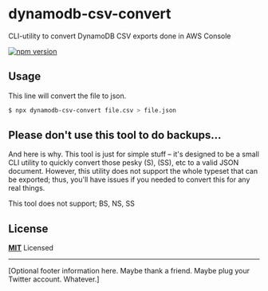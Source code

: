 # dynamodb-csv-convert

CLI-utility to convert DynamoDB CSV exports done in AWS Console

[![npm version](https://badge.fury.io/js/dynamodb-csv-convert.svg)](https://badge.fury.io/js/dynamodb-csv-convert)


## Usage

This line will convert the file to json.

```bash
$ npx dynamodb-csv-convert file.csv > file.json
```

## Please don't use this tool to do backups…

And here is why. This tool is just for simple stuff – it's designed to be a small CLI utility to quickly convert those pesky (S), (SS), etc to a valid JSON document. However, this utility does not support the whole typeset that can be exported; thus, you'll have issues if you needed to convert this for any
real things.

This tool does not support; BS, NS, SS

## License

**[MIT](LICENSE)** Licensed

---

[Optional footer information here. Maybe thank a friend. Maybe plug your Twitter account. Whatever.]
